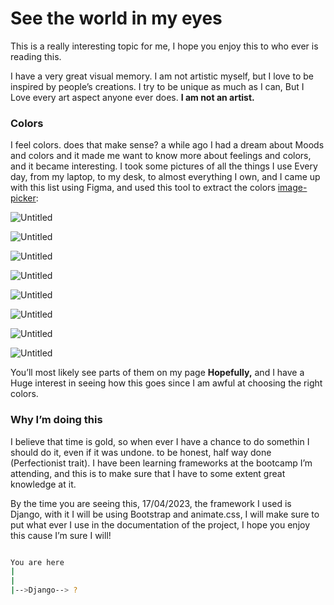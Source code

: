 # See the world in my eyes

This is a really interesting topic for me, I hope you enjoy this to who ever is reading this.

I have a very great visual memory. I am not artistic myself, but I love to be inspired by people’s creations. I try to be unique as much as I can, But I Love every art aspect anyone ever does. **I am not an artist.**

### Colors

I feel colors. does that make sense? a while ago I had a dream about Moods and colors and it made me want to know more about feelings and colors, and it became interesting. I took some pictures of all the things I use Every day, from my laptop, to my desk, to almost everything I own, and I came up with this list using Figma, and used this tool to extract the colors  [image-picker](https://coolors.co/image-picker): 

![Untitled](https://s3-us-west-2.amazonaws.com/secure.notion-static.com/4c46cd96-36a7-4185-b91f-9f35172017b4/Untitled.png)

![Untitled](https://s3-us-west-2.amazonaws.com/secure.notion-static.com/0ed027cb-58ae-422b-be9a-117d61c7fe53/Untitled.png)

![Untitled](https://s3-us-west-2.amazonaws.com/secure.notion-static.com/e1b72c26-ecff-40ff-96db-e280fff15f38/Untitled.png)

![Untitled](https://s3-us-west-2.amazonaws.com/secure.notion-static.com/db3a921d-7a88-4c32-a4e2-7df87d48b44f/Untitled.png)

![Untitled](https://s3-us-west-2.amazonaws.com/secure.notion-static.com/7c764451-e759-4c51-bfe0-157304088a61/Untitled.png)

![Untitled](https://s3-us-west-2.amazonaws.com/secure.notion-static.com/824c4d8b-23c8-4b28-95f7-76b5a8c8c632/Untitled.png)

![Untitled](https://s3-us-west-2.amazonaws.com/secure.notion-static.com/c8b3d6fb-47d4-4994-b347-6b2ad7ca0f8b/Untitled.png)

![Untitled](https://s3-us-west-2.amazonaws.com/secure.notion-static.com/614c729f-a5ed-4b14-aab3-cd177bf94940/Untitled.png)

You’ll most likely see parts of them on my page **Hopefully,**   and I have a Huge interest in seeing how this goes since I am awful at choosing the right colors.

### Why I’m doing this

I believe that time is gold, so when ever I have a chance to do somethin I should do it, even if it was undone. to be honest, half way done (Perfectionist trait). I have been learning frameworks at the bootcamp I’m attending, and this is to make sure that I have to some extent great knowledge at it.

By the time you are seeing this, 17/04/2023, the framework I used is Django,  with it I will be using Bootstrap and animate.css, I will make sure to put what ever I use in the documentation of the project, I hope you enjoy this cause I’m sure I will!

```bash

You are here  
|
|
|-->Django--> ?

```
